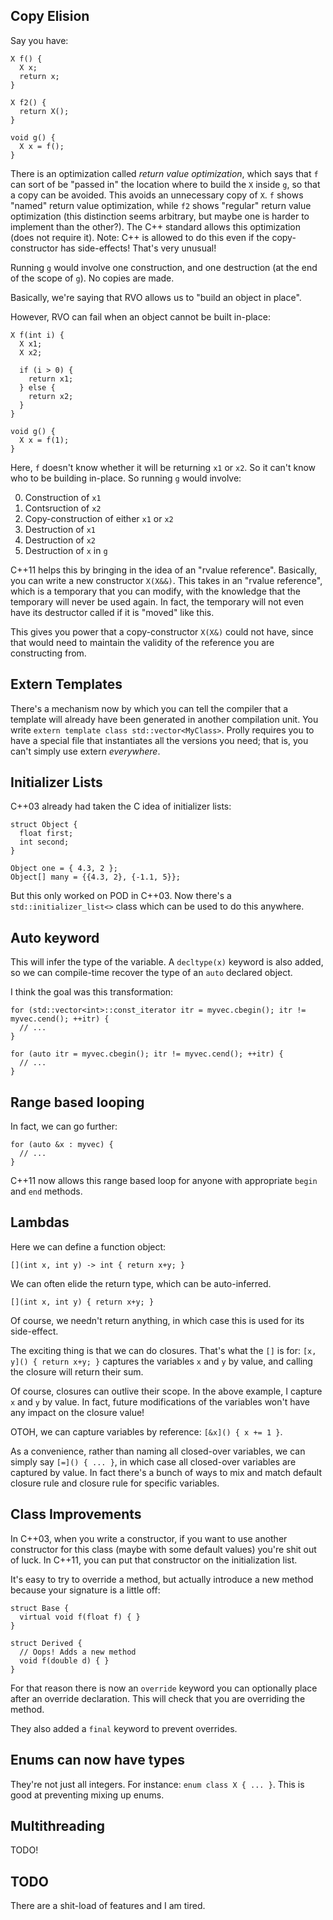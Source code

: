 ## Copy Elision

Say you have:

```
X f() {
  X x;
  return x;
}

X f2() {
  return X();
}

void g() {
  X x = f();
}
```

There is an optimization called *return value optimization*, which
says that `f` can sort of be "passed in" the location where to build
the `X` inside `g`, so that a copy can be avoided. This avoids an
unnecessary copy of `X`. `f` shows "named" return value optimization,
while `f2` shows "regular" return value optimization (this distinction
seems arbitrary, but maybe one is harder to implement than the
other?). The C++ standard allows this optimization (does not require
it). Note: C++ is allowed to do this even if the copy-constructor has
side-effects!  That's very unusual!

Running `g` would involve one construction, and one destruction (at
the end of the scope of `g`). No copies are made.

Basically, we're saying that RVO allows us to "build an object in
place".

However, RVO can fail when an object cannot be built in-place:

```
X f(int i) {
  X x1;
  X x2;

  if (i > 0) {
    return x1;
  } else {
    return x2;
  }
}

void g() {
  X x = f(1);
}
```

Here, `f` doesn't know whether it will be returning `x1` or `x2`. So
it can't know who to be building in-place. So running `g` would
involve:


0. Construction of `x1`
1. Contsruction of `x2`
2. Copy-construction of either `x1` or `x2`
3. Destruction of `x1`
4. Destruction of `x2`
5. Destruction of `x` in `g`

C++11 helps this by bringing in the idea of an "rvalue
reference". Basically, you can write a new constructor `X(X&&)`. This
takes in an "rvalue reference", which is a temporary that you can
modify, with the knowledge that the temporary will never be used
again. In fact, the temporary will not even have its destructor called
if it is "moved" like this.

This gives you power that a copy-constructor `X(X&)` could not have,
since that would need to maintain the validity of the reference you
are constructing from.

## Extern Templates

There's a mechanism now by which you can tell the compiler that a
template will already have been generated in another compilation
unit. You write `extern template class std::vector<MyClass>`. Prolly
requires you to have a special file that instantiates all the versions
you need; that is, you can't simply use extern *everywhere*.

## Initializer Lists

C++03 already had taken the C idea of initializer lists:

```
struct Object {
  float first;
  int second;
}

Object one = { 4.3, 2 };
Object[] many = {{4.3, 2}, {-1.1, 5}};
```

But this only worked on POD in C++03. Now there's a
`std::initializer_list<>` class which can be used to do this anywhere.

## Auto keyword

This will infer the type of the variable. A `decltype(x)` keyword is
also added, so we can compile-time recover the type of an `auto`
declared object.

I think the goal was this transformation:

```
for (std::vector<int>::const_iterator itr = myvec.cbegin(); itr != myvec.cend(); ++itr) {
  // ...
}

for (auto itr = myvec.cbegin(); itr != myvec.cend(); ++itr) {
  // ...
}
```

## Range based looping

In fact, we can go further:

```
for (auto &x : myvec) {
  // ...
}
```

C++11 now allows this range based loop for anyone with appropriate
`begin` and `end` methods.

## Lambdas

Here we can define a function object:

```
[](int x, int y) -> int { return x+y; }
```

We can often elide the return type, which can be auto-inferred.

```
[](int x, int y) { return x+y; }
```

Of course, we needn't return anything, in which case this is used for
its side-effect.

The exciting thing is that we can do closures. That's what the `[]` is
for: `[x, y]() { return x+y; }` captures the variables `x` and `y` by
value, and calling the closure will return their sum.

Of course, closures can outlive their scope. In the above example, I
capture `x` and `y` by value. In fact, future modifications of the
variables won't have any impact on the closure value!

OTOH, we can capture variables by reference: `[&x]() { x += 1 }`.

As a convenience, rather than naming all closed-over variables, we can
simply say `[=]() { ... }`, in which case all closed-over variables
are captured by value. In fact there's a bunch of ways to mix and
match default closure rule and closure rule for specific variables.

## Class Improvements

In C++03, when you write a constructor, if you want to use another
constructor for this class (maybe with some default values) you're
shit out of luck. In C++11, you can put that constructor on the
initialization list.

It's easy to try to override a method, but actually introduce a new
method because your signature is a little off:

```
struct Base {
  virtual void f(float f) { }
}

struct Derived {
  // Oops! Adds a new method
  void f(double d) { }
}
```

For that reason there is now an `override` keyword you can optionally
place after an override declaration. This will check that you are
overriding the method.

They also added a `final` keyword to prevent overrides.

## Enums can now have types

They're not just all integers. For instance: `enum class X {
... }`. This is good at preventing mixing up enums.

## Multithreading

TODO!

## TODO

There are a shit-load of features and I am tired.
